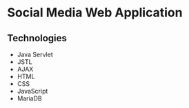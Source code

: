 # Social Media Web Application

## Technologies
- Java Servlet
- JSTL
- AJAX
- HTML
- CSS
- JavaScript
- MariaDB
